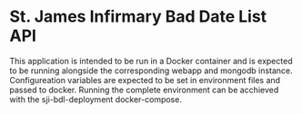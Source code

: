 # St. James Infirmary Bad Date List API

This application is intended to be run in a Docker container and is expected to
be running alongside the corresponding webapp and mongodb instance.  
Configureation variables are expected to be set in environment files and passed
to docker.  Running the complete environment can be acchieved with the 
sji-bdl-deployment docker-compose.
